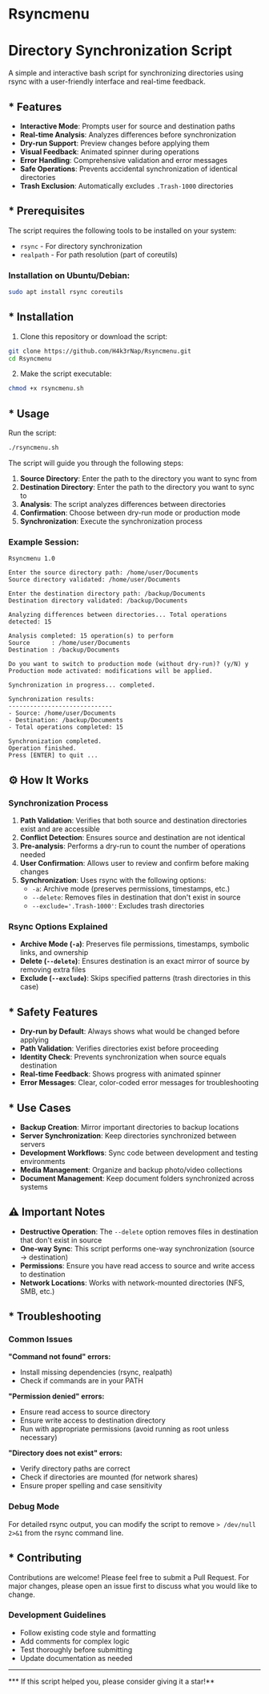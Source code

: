 # Rsyncmenu

# Directory Synchronization Script

A simple and interactive bash script for synchronizing directories using rsync with a user-friendly interface and real-time feedback.

## * Features

- **Interactive Mode**: Prompts user for source and destination paths
- **Real-time Analysis**: Analyzes differences before synchronization
- **Dry-run Support**: Preview changes before applying them
- **Visual Feedback**: Animated spinner during operations
- **Error Handling**: Comprehensive validation and error messages
- **Safe Operations**: Prevents accidental synchronization of identical directories
- **Trash Exclusion**: Automatically excludes `.Trash-1000` directories

## * Prerequisites

The script requires the following tools to be installed on your system:

- `rsync` - For directory synchronization
- `realpath` - For path resolution (part of coreutils)

### Installation on Ubuntu/Debian:
```bash
sudo apt install rsync coreutils
```
## * Installation

1. Clone this repository or download the script:
```bash
git clone https://github.com/H4k3rNap/Rsyncmenu.git
cd Rsyncmenu
```

2. Make the script executable:
```bash
chmod +x rsyncmenu.sh
```

## * Usage

Run the script:
```bash
./rsyncmenu.sh
```

The script will guide you through the following steps:

1. **Source Directory**: Enter the path to the directory you want to sync from
2. **Destination Directory**: Enter the path to the directory you want to sync to
3. **Analysis**: The script analyzes differences between directories
4. **Confirmation**: Choose between dry-run mode or production mode
5. **Synchronization**: Execute the synchronization process

### Example Session:
```
Rsyncmenu 1.0

Enter the source directory path: /home/user/Documents
Source directory validated: /home/user/Documents

Enter the destination directory path: /backup/Documents
Destination directory validated: /backup/Documents

Analyzing differences between directories... Total operations detected: 15

Analysis completed: 15 operation(s) to perform
Source      : /home/user/Documents
Destination : /backup/Documents

Do you want to switch to production mode (without dry-run)? (y/N) y
Production mode activated: modifications will be applied.

Synchronization in progress... completed.

Synchronization results:
-----------------------------
- Source: /home/user/Documents
- Destination: /backup/Documents
- Total operations completed: 15

Synchronization completed.
Operation finished.
Press [ENTER] to quit ...
```

## ⚙️ How It Works

### Synchronization Process

1. **Path Validation**: Verifies that both source and destination directories exist and are accessible
2. **Conflict Detection**: Ensures source and destination are not identical
3. **Pre-analysis**: Performs a dry-run to count the number of operations needed
4. **User Confirmation**: Allows user to review and confirm before making changes
5. **Synchronization**: Uses rsync with the following options:
   - `-a`: Archive mode (preserves permissions, timestamps, etc.)
   - `--delete`: Removes files in destination that don't exist in source
   - `--exclude='.Trash-1000'`: Excludes trash directories

### Rsync Options Explained

- **Archive Mode (`-a`)**: Preserves file permissions, timestamps, symbolic links, and ownership
- **Delete (`--delete`)**: Ensures destination is an exact mirror of source by removing extra files
- **Exclude (`--exclude`)**: Skips specified patterns (trash directories in this case)

## * Safety Features

- **Dry-run by Default**: Always shows what would be changed before applying
- **Path Validation**: Verifies directories exist before proceeding
- **Identity Check**: Prevents synchronization when source equals destination
- **Real-time Feedback**: Shows progress with animated spinner
- **Error Messages**: Clear, color-coded error messages for troubleshooting

## * Use Cases

- **Backup Creation**: Mirror important directories to backup locations
- **Server Synchronization**: Keep directories synchronized between servers
- **Development Workflows**: Sync code between development and testing environments
- **Media Management**: Organize and backup photo/video collections
- **Document Management**: Keep document folders synchronized across systems

## ⚠️ Important Notes

- **Destructive Operation**: The `--delete` option removes files in destination that don't exist in source
- **One-way Sync**: This script performs one-way synchronization (source → destination)
- **Permissions**: Ensure you have read access to source and write access to destination
- **Network Locations**: Works with network-mounted directories (NFS, SMB, etc.)

## * Troubleshooting

### Common Issues

**"Command not found" errors:**
- Install missing dependencies (rsync, realpath)
- Check if commands are in your PATH

**"Permission denied" errors:**
- Ensure read access to source directory
- Ensure write access to destination directory
- Run with appropriate permissions (avoid running as root unless necessary)

**"Directory does not exist" errors:**
- Verify directory paths are correct
- Check if directories are mounted (for network shares)
- Ensure proper spelling and case sensitivity

### Debug Mode

For detailed rsync output, you can modify the script to remove `> /dev/null 2>&1` from the rsync command line.

## * Contributing

Contributions are welcome! Please feel free to submit a Pull Request. For major changes, please open an issue first to discuss what you would like to change.

### Development Guidelines

- Follow existing code style and formatting
- Add comments for complex logic
- Test thoroughly before submitting
- Update documentation as needed

---

*** If this script helped you, please consider giving it a star!**
